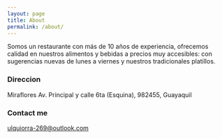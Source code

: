 ```yaml
---
layout: page
title: About
permalink: /about/
---
```


Somos un restaurante con más de 10 años de experiencia, ofrecemos calidad en nuestros alimentos y bebidas a precios muy accesibles: con sugerencias nuevas de lunes a viernes y nuestros tradicionales platillos.

### Direccion
Miraflores Av. Principal y calle 6ta (Esquina), 982455, Guayaquil



### Contact me

[ulquiorra-269@outlook.com](mailto:ulquiorra-269@outlook.com)

